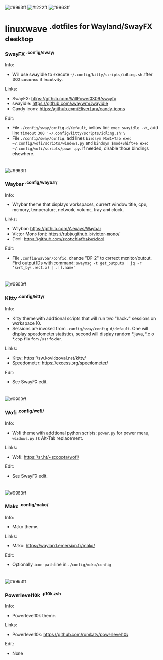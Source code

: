 ![#9963ff](https://placehold.co/800x15/9963ff/9963ff.png)
![#f222ff](https://placehold.co/800x150/161925/f222ff.png?text=linuxwave&font=raleway)
![#9963ff](https://placehold.co/800x15/9963ff/9963ff.png)
# linuxwave <sup>.dotfiles for Wayland/SwayFX desktop</sup>
### SwayFX <sup>.config/sway/</sup>
Info:
* Will use swayidle to execute ```~/.config/kitty/scripts/idling.sh``` after 300 seconds if inactivity.

Links: 
* SwayFX: https://github.com/WillPower3309/swayfx
* swayidle: https://github.com/swaywm/swayidle
* Candy icons: https://github.com/EliverLara/candy-icons

Edit:
* File ```./config/sway/config.d/default```, bellow line ```exec swayidle -w\```, add line ```timeout 300 '~/.config/kitty/scripts/idling.sh'\```
* File ```./config/sway/config```, add lines ```bindsym Mod1+Tab exec ~/.config/wofi/scripts/windows.py``` and ```bindsym $mod+Shift+e exec ~/.config/wofi/scripts/power.py```. If needed, disable those bindings elsewhere.
#
![#9963ff](https://placehold.co/800x15/9963ff/9963ff.png)
### Waybar <sup>.config/waybar/</sup>
Info:
* Waybar theme that displays workspaces, current window title, cpu, memory, temperature, network, volume, tray and clock.

Links: 
* Waybar: https://github.com/Alexays/Waybar
* Victor Mono font: https://rubjo.github.io/victor-mono/
* Dool: https://github.com/scottchiefbaker/dool

Edit:
* File ```.config/waybar/config```, change "DP-2" to correct monitor/output. Find output IDs with command: ```swaymsg -t get_outputs | jq -r 'sort_by(.rect.x) | .[].name'```
#
![#9963ff](https://placehold.co/800x15/9963ff/9963ff.png)
### Kitty <sup>.config/kitty/</sup>
Info:
* Kitty theme with additional scripts that will run two "hacky" sessions on workspace 10.
* Sessions are invoked from ```.config/sway/config.d/default```. One will display speedometer statistics, second will display random *.java, *.c o *.cpp file fom /usr folder.


Links: 
* Kitty: https://sw.kovidgoyal.net/kitty/
* Speedometer: https://excess.org/speedometer/

Edit:
* See SwayFX edit.
#
![#9963ff](https://placehold.co/800x15/9963ff/9963ff.png)
### Wofi <sup>.config/wofi/</sup>
Info:
* Wofi theme with additional python scripts: ```power.py``` for power menu, ```windows.py``` as Alt-Tab replacement.

Links: 
* Wofi: https://sr.ht/~scoopta/wofi/

Edit:
* See SwayFX edit.
#
![#9963ff](https://placehold.co/800x15/9963ff/9963ff.png)
### Mako <sup>.config/mako/</sup>
Info:
* Mako theme.

Links: 
* Mako: https://wayland.emersion.fr/mako/

Edit:
* Optionally ```icon-path``` line in ```./config/mako/config```
#
![#9963ff](https://placehold.co/800x15/9963ff/9963ff.png)
### Powerlevel10k <sup>.p10k.zsh</sup>
Info:
* Powerlevel10k theme.

Links: 
* Powerlevel10k: https://github.com/romkatv/powerlevel10k

Edit:
* None
#
